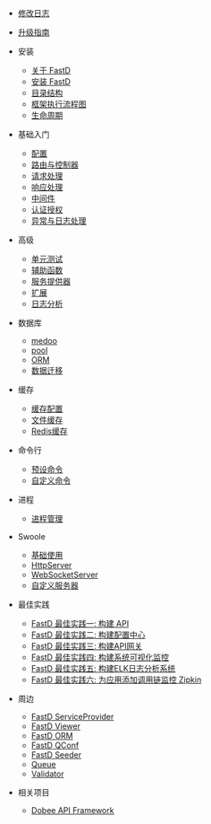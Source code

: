 - [修改日志](zh-cn/change-log.md)
- [升级指南](zh-cn/upgrade.md)

- 安装
    - [关于 FastD](zh-cn/introduct/1-1-about-fastd.md)
    - [安装 FastD](zh-cn/introduct/1-2-installing.md)
    - [目录结构](zh-cn/introduct/1-3-directory-structure.md)
    - [框架执行流程图](zh-cn/introduct/1-4-flow.md)
    - [生命周期](zh-cn/introduct/1-5-lifecycle.md)

- 基础入门
    - [配置](zh-cn/basic/2-1-configuration.md)
    - [路由与控制器](zh-cn/basic/2-2-routing-and-controllers.md)
    - [请求处理](zh-cn/basic/2-3-request-handling.md)
    - [响应处理](zh-cn/basic/2-4-response-handling.md)
    - [中间件](zh-cn/basic/2-5-middleware.md)
    - [认证授权](zh-cn/basic/2-6-authorization.md)
    - [异常与日志处理](zh-cn/basic/2-7-exception-logger-handling.md)
    

- 高级
    - [单元测试](zh-cn/advanced/3-1-testcase.md)
    - [辅助函数](zh-cn/advanced/3-2-helpers.md)
    - [服务提供器](zh-cn/advanced/3-3-service-provider.md)
    - [扩展](zh-cn/advanced/3-4-extend.md)
    - [日志分析](zh-cn/advanced/3-5-monitor.md)

- 数据库
    - [medoo](zh-cn/database/4-1-database.md)
    - [pool](zh-cn/database/4-2-connection-pool.md)
    - [ORM](zh-cn/database/4-3-orm.md)
    - [数据迁移](zh-cn/database/4-4-migration.md)

- 缓存
    - [缓存配置](zh-cn/cache/5-1-config.md)
    - [文件缓存](zh-cn/cache/5-2-file-cache.md)
    - [Redis缓存](zh-cn/cache/5-3-redis-cache.md)
    
- 命令行
    - [预设命令](zh-cn/console/6-1-console.md)
    - [自定义命令](zh-cn/console/6-2-custom.md)
    
- 进程
    - [进程管理](zh-cn/process/7-1-swoole-processor.md)
    
- Swoole
    - [基础使用](zh-cn/swoole/8-1-swoole-server.md)
    - [HttpServer](zh-cn/swoole/8-2-swoole-http.md)
    - [WebSocketServer](zh-cn/swoole/8-3-swoole-websocket.md)
    - [自定义服务器](zh-cn/swoole/8-4-swoole-custom.md)

- 最佳实践
    - [FastD 最佳实践一: 构建 API](blog/practice/practice-1-created-api.md)
    - [FastD 最佳实践二: 构建配置中心](blog/practice/practice-2-created-configure.md)
    - [FastD 最佳实践三: 构建API网关](blog/practice/practice-3-created-gateway.md)
    - [FastD 最佳实践四: 构建系统可视化监控](blog/practice/practice-4-created-monitor.md)
    - [FastD 最佳实践五: 构建ELK日志分析系统](blog/practice/practice-5-created-log.md)
    - [FastD 最佳实践六: 为应用添加调用链监控 Zipkin](blog/practice/practice-6-created-zipkin.md)

- 周边
    * [FastD ServiceProvider](https://github.com/linghit/service-provider)
    * [FastD Viewer](https://github.com/JanHuang/viewer)
    * [FastD ORM](https://github.com/zqhong/fastd-eloquent)
    * [FastD QConf](https://github.com/JanHuang/QConfServiceProvider)
    * [FastD Seeder](https://github.com/RunnerLee/fastd-seeder)
    * [Queue](https://github.com/RunnerLee/queue)
    * [Validator](https://github.com/RunnerLee/validator)

- 相关项目
    * [Dobee API Framework](https://github.com/JanHuang/dobee)
